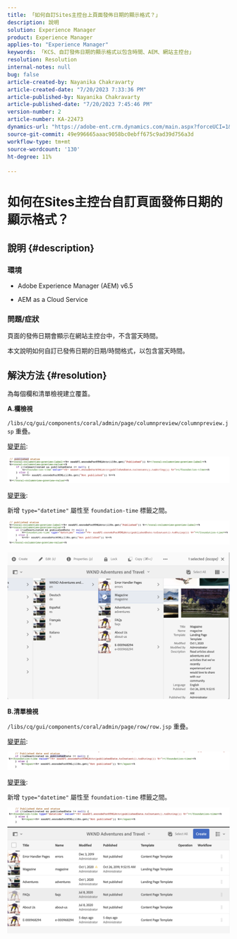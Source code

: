 ```yaml
---
title: 「如何自訂Sites主控台上頁面發佈日期的顯示格式？」
description: 說明
solution: Experience Manager
product: Experience Manager
applies-to: "Experience Manager"
keywords: 「KCS、自訂發佈日期的顯示格式以包含時間、AEM、網站主控台」
resolution: Resolution
internal-notes: null
bug: false
article-created-by: Nayanika Chakravarty
article-created-date: "7/20/2023 7:33:36 PM"
article-published-by: Nayanika Chakravarty
article-published-date: "7/20/2023 7:45:46 PM"
version-number: 2
article-number: KA-22473
dynamics-url: "https://adobe-ent.crm.dynamics.com/main.aspx?forceUCI=1&pagetype=entityrecord&etn=knowledgearticle&id=60709c4f-3427-ee11-9966-6045bd006149"
source-git-commit: 49e996665aaac9058bc0ebff675c9ad39d756a3d
workflow-type: tm+mt
source-wordcount: '130'
ht-degree: 11%

---
```


# 如何在Sites主控台自訂頁面發佈日期的顯示格式？

## 說明 {#description}


### 環境

- Adobe Experience Manager (AEM) v6.5

- AEM as a Cloud Service

### 問題/症狀

頁面的發佈日期會顯示在網站主控台中，不含當天時間。

本文說明如何自訂已發佈日期的日期/時間格式，以包含當天時間。


## 解決方法 {#resolution}


為每個欄和清單檢視建立覆蓋。

<b>A.欄檢視</b>

`/libs/cq/gui/components/coral/admin/page/columnpreview/columnpreview.jsp` 重疊。

<u>變更前</u>:

![](assets/76d8eda9-2625-ee11-9cbe-6045bd006a22.png)

<u>變更後</u>:

新增 `type="datetime"` 屬性至 `foundation-time` 標籤之間。

![](assets/bc3fccb7-2625-ee11-9cbe-6045bd006a22.png)

![](assets/4b4c42f9-2625-ee11-9cbe-6045bd006a22.png)

<b>B.清單檢視</b>

`/libs/cq/gui/components/coral/admin/page/row/row.jsp` 重疊。

<u>變更前</u>:

![](assets/b4d354c8-2625-ee11-9cbe-6045bd006a22.png)

<u>變更後</u>:

新增 `type="datetime"` 屬性至 `foundation-time` 標籤之間。

![](assets/82f75cd6-2625-ee11-9cbe-6045bd006a22.png)
![](assets/807c0517-2725-ee11-9cbe-6045bd006a22.png)
